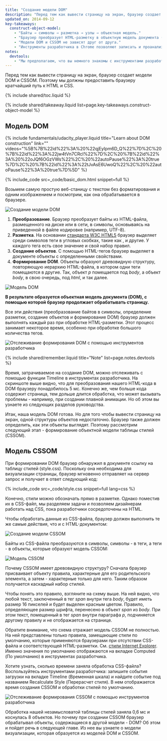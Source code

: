 ```yaml
---
title: "Создание модели DOM"
description: "Перед тем как вывести страницу на экран, браузер создает модели DOM и CSSOM. Поэтому мы должны предоставить браузеру кратчайший путь к HTML и CSS."
updated_on: 2014-09-12
key-takeaways:
  construct-object-model:
    - "Байты → символы → разметка → узлы → объектная модель."
    - "Браузер преобразует HTML-разметку в объектную модель документа (DOM), а CSS-разметку - в объектную модель таблицы стилей (CSSOM)."
    - "Модели DOM и CSSOM не зависят друг от друга."
    - "Инструменты разработчика в Chrome позволяют записать и проанализировать этапы создания DOM и CSSOM."
notes:
  devtools:
    - "Мы предполагаем, что вы немного знакомы с инструментами разработчика в Chrome и знаете, как сохранить динамический список элементов и записать события загрузки страницы. Подробную информацию об этих функциях можно найти в <a href='https://developer.chrome.com/devtools'>документации для разработчиков</a>. Новичкам рекомендуем пройти онлайн-курс <a href='http://discover-devtools.codeschool.com/'>Discover DevTools</a> (на английском языке)."
---
```

<p class="intro">
  Перед тем как вывести страницу на экран, браузер создает модели DOM и CSSOM. Поэтому мы должны предоставить браузеру кратчайший путь к HTML и CSS.
</p>


{% include shared/toc.liquid %}

{% include shared/takeaway.liquid list=page.key-takeaways.construct-object-model %}

## Модель DOM

{% include fundamentals/udacity_player.liquid title="Learn about DOM construction" link="" videos="%5B%7B%22id%22%3A%20%22qjEyIpm6D_Q%22%7D%2C%20%7B%22id%22%3A%22jw4tVn7CRcI%22%7D%2C%20%7B%22id%22%3A%20%22oJQf6OGzVWs%22%2C%20%22autoPause%22%3A%20true%7D%2C%20%7B%22id%22%3A%22tJvAsE6UwoQ%22%2C%20%22autoPause%22%3A%20true%7D%5D" %}

{% include_code src=_code/basic_dom.html snippet=full %}

Возьмем самую простую веб-станицу с текстом без форматирования и одним изображением и посмотрим, как она обрабатывается в браузере.

<img src="images/full-process.png" alt="Создание модели DOM">

1. **Преобразование**. Браузер преобразует байты из HTML-файла, размещенного на диске или в сети, в символы, основываясь на приведенной в файле кодировке (например, UTF-8).
2. **Разметка**. На основании [стандарта W3C HTML5](http://www.w3.org/TR/html5/) браузер выделяет среди символов теги в угловых скобках, такие как <html>, <body> и другие. У каждого тега есть свое значение и свой набор правил.
3. **Создание объектов**. С помощью HTML-тегов браузер выделяет в документе объекты с определенными свойствами.
4. **Формирование DOM**. Объекты образуют древовидную структуру, повторяющую иерархию HTML-файла, в котором одни теги помещаются в другие. Так, объект _p_ помещается под _body_, а объект _body_, в свою очередь, под _html_, и так далее.

<img src="images/dom-tree.png" class="center" alt="Модель DOM">

**В результате образуется объектная модель документа (DOM), с помощью которой браузер продолжает обрабатывать страницу.**

Все эти действия (преобразование байтов в символы, определение разметки, создание объектов и формирование DOM) браузер должен выполнять каждый раз при обработке HTML-разметки. Этот процесс занимает некоторое время, особенно при обработке большого количества тегов.

<img src="images/dom-timeline.png" class="center" alt="Отслеживание формирования DOM с помощью инструментов разработчика">

{% include shared/remember.liquid title="Note" list=page.notes.devtools %}

Время, затрачиваемое на создание DOM, можно отслеживать с помощью функции Timeline в инструментах разработчика. На скриншоте выше видно, что для преобразования нашего HTML-кода в DOM браузеру понадобилось 5 мс. Конечно же, чем больше кода содержит страница, тем дольше длится обработка, что может вызывать проблемы - например, при создании плавной анимации. Но об этом вы узнаете из следующих разделов руководства.

Итак, наша модель DOM готова. Но для того чтобы вывести страницу на экран, одной структуры объектов недостаточно. Браузер также должен определить, как эти объекты выглядят. Поэтому рассмотрим следующий этап - формирование объектной модели таблицы стилей (CSSOM).

## Модель CSSOM

При формировании DOM браузер обнаружил в документе ссылку на таблицу стилей (style.css). Поскольку она необходима для визуализации страницы, браузер мгновенно отправляет на сервер запрос и получает в ответ следующий код:

{% include_code src=_code/style.css snippet=full lang=css %}

Конечно, стили можно обозначать прямо в разметке. Однако поместив их в CSS-файл, мы разделяем задачи и позволяем дизайнерам работать над CSS, пока разработчики сосредоточены на HTML.

Чтобы обработать данные из CSS-файла, браузер должен выполнить те же самые действия, что и с HTML-документом:

<img src="images/cssom-construction.png" class="center" alt="Создание модели CSSOM">

Байты из CSS-файла преобразуются в символы, символы - в теги, а теги - в объекты, которые образуют модель CSSOM:

<img src="images/cssom-tree.png" class="center" alt="Модель CSSOM">

Почему CSSOM имеет древовидную структуру? Сначала браузер присваивает объекту правила, характерные для его родительского элемента, а затем - характерные только для него. Таким образом получается каскадный набор стилей.

Чтобы понять это правило, взгляните на схему выше. На ней видно, что любой текст, заключенный в тег _span_ внутри тега _body_, будет иметь размер 16 пикселей и будет выделен красным цветом. Правило, определяющее размер шрифта, перенесено в объект _span_ из _body_. При этом текст, помещенный в тег _span_ внутри параграфа _p_, подчиняется другому правилу и не отображается на странице.

Обратите внимание, что схема отражает модель CSSOM не полностью. На ней представлены только правила, замещающие стили по умолчанию, которые применяются браузерами при отсутствии CSS-файла и соответствующей HTML-разметки. См. [стили Internet Explorer](http://www.iecss.com/). Именно значения по умолчанию отображаются на вкладке Computed (По умолчанию) в инструментах разработчика.

Хотите узнать, сколько времени заняла обработка CSS-файла? Воспользуйтесь инструментами разработчика: запишите события загрузки на вкладке Timeline (Временная шкала) и найдите событие под названием Recalculate Style (Перерасчет стиля). В нем отображается время создания CSSOM и обработки стилей по умолчанию.

<img src="images/cssom-timeline.png" class="center" alt="Отслеживание формирования CSSOM с помощью инструментов разработчика">

Обработка нашей незамысловатой таблицы стилей заняла 0,6 мс и коснулась 8 объектов. Но почему при создании CSSOM браузер обрабатывал объекты, содержащиеся в другой модели - DOM? Об этом и пойдет речь в следующей главе. Из нее вы узнаете о модели визуализации, которая образуется из моделей DOM и CSSOM.




